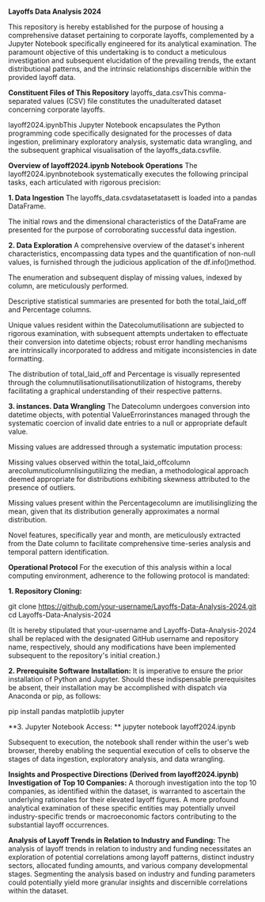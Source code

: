 **Layoffs Data Analysis 2024**

This repository is hereby established for the purpose of housing a comprehensive dataset pertaining to corporate layoffs, complemented by a Jupyter Notebook specifically engineered for its analytical examination. The paramount objective of this undertaking is to conduct a meticulous investigation and subsequent elucidation of the prevailing trends, the extant distributional patterns, and the intrinsic relationships discernible within the provided layoff data.

**Constituent Files of This Repository**
layoffs_data.csvThis comma-separated values (CSV) file constitutes the unadulterated dataset concerning corporate layoffs.

layoff2024.ipynbThis Jupyter Notebook encapsulates the Python programming code specifically designated for the processes of data ingestion, preliminary exploratory analysis, systematic data wrangling, and the subsequent graphical visualisation of the layoffs_data.csvfile.

**Overview of layoff2024.ipynb Notebook Operations**
The layoff2024.ipynbnotebook systematically executes the following principal tasks, each articulated with rigorous precision:

**1. Data Ingestion**
The layoffs_data.csvdatasetatasett is loaded into a pandas DataFrame.

The initial rows and the dimensional characteristics of the DataFrame are presented for the purpose of corroborating successful data ingestion.

**2. Data Exploration**
A comprehensive overview of the dataset's inherent characteristics, encompassing data types and the quantification of non-null values, is furnished through the judicious application of the df.info()method.

The enumeration and subsequent display of missing values, indexed by column, are meticulously performed.

Descriptive statistical summaries are presented for both the total_laid_off and Percentage columns.

Unique values resident within the Datecolumutilisationn are subjected to rigorous examination, with subsequent attempts undertaken to effectuate their conversion into datetime objects; robust error handling mechanisms are intrinsically incorporated to address and mitigate inconsistencies in date formatting.

The distribution of total_laid_off and Percentage is visually represented through the columnutilisationutilisationutilization of histograms, thereby facilitating a graphical understanding of their respective patterns.

**3. instances. Data Wrangling**
The Datecolumn undergoes conversion into datetime objects, with potential ValueErrorinstances managed through the systematic coercion of invalid date entries to a null or appropriate default value.

Missing values are addressed through a systematic imputation process:

Missing values observed within the total_laid_offcolumn arecolumnuticolumnlisingutilizing the median, a methodological approach deemed appropriate for distributions exhibiting skewness attributed to the presence of outliers.

Missing values present within the Percentagecolumn are imutilisinglizing the mean, given that its distribution generally approximates a normal distribution.

Novel features, specifically year and month, are meticulously extracted from the Date column to facilitate comprehensive time-series analysis and temporal pattern identification.

**Operational Protocol**
For the execution of this analysis within a local computing environment, adherence to the following protocol is mandated:

**1. Repository Cloning:**

git clone https://github.com/your-username/Layoffs-Data-Analysis-2024.git
cd Layoffs-Data-Analysis-2024

(It is hereby stipulated that your-username and Layoffs-Data-Analysis-2024 shall be replaced with the designated GitHub username and repository name, respectively, should any modifications have been implemented subsequent to the repository's initial creation.)

**2. Prerequisite Software Installation:** It is imperative to ensure the prior installation of Python and Jupyter. Should these indispensable prerequisites be absent, their installation may be accomplished with dispatch via Anaconda or pip, as follows:

pip install pandas matplotlib jupyter

**3. Jupyter Notebook Access: **
jupyter notebook layoff2024.ipynb

Subsequent to execution, the notebook shall render within the user's web browser, thereby enabling the sequential execution of cells to observe the stages of data ingestion, exploratory analysis, and data wrangling.

**Insights and Prospective Directions (Derived from layoff2024.ipynb)**
**Investigation of Top 10 Companies:** A thorough investigation into the top 10 companies, as identified within the dataset, is warranted to ascertain the underlying rationales for their elevated layoff figures. A more profound analytical examination of these specific entities may potentially unveil industry-specific trends or macroeconomic factors contributing to the substantial layoff occurrences.

**Analysis of Layoff Trends in Relation to Industry and Funding:** The analysis of layoff trends in relation to industry and funding necessitates an exploration of potential correlations among layoff patterns, distinct industry sectors, allocated funding amounts, and various company developmental stages. Segmenting the analysis based on industry and funding parameters could potentially yield more granular insights and discernible correlations within the dataset.
